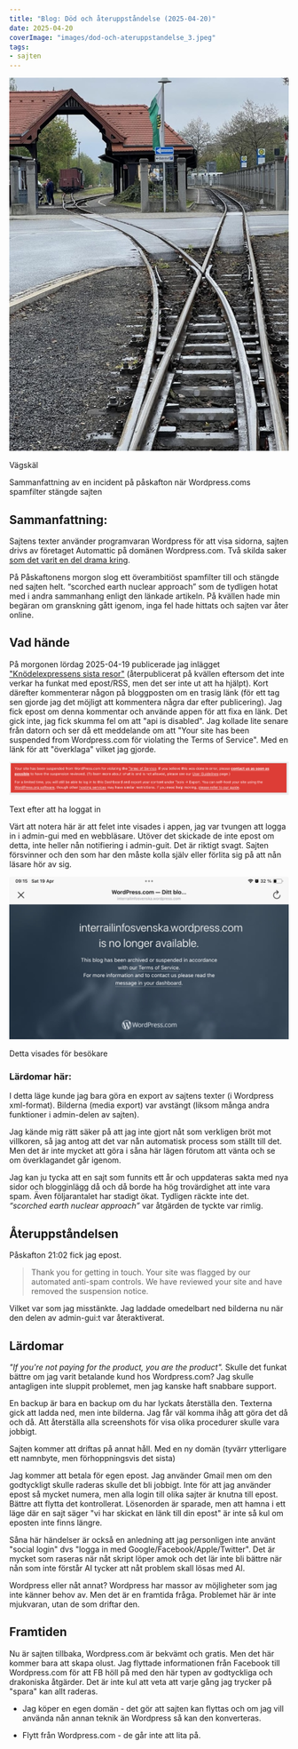 ```yaml
---
title: "Blog: Död och återuppståndelse (2025-04-20)"
date: 2025-04-20
coverImage: "images/dod-och-ateruppstandelse_3.jpeg"
tags:
- sajten
---
```


![](images/dod-och-ateruppstandelse_3.jpeg?w=768)

<figcaption>

Vägskäl

</figcaption>

Sammanfattning av en incident på påskafton när Wordpress.coms spamfilter stängde sajten

<!-- more -->

## Sammanfattning:

Sajtens texter använder programvaran Wordpress för att visa sidorna, sajten drivs av företaget Automattic på domänen Wordpress.com. Två skilda saker [som det varit en del drama kring](https://techcrunch.com/2025/01/12/wordpress-vs-wp-engine-drama-explained/).

På Påskaftonens morgon slog ett överambitiöst spamfilter till och stängde ned sajten helt. “scorched earth nuclear approach” som de tydligen hotat med i andra sammanhang enligt den länkade artikeln. På kvällen hade min begäran om granskning gått igenom, inga fel hade hittats och sajten var åter online.

## Vad hände

På morgonen lördag 2025-04-19 publicerade jag inlägget ["Knödelexpressens sista resor"](https://www.trainfo.eu/2025/04/19/knodelexpressens-sista-resor/) (återpublicerat på kvällen eftersom det inte verkar ha funkat med epost/RSS, men det ser inte ut att ha hjälpt). Kort därefter kommenterar någon på bloggposten om en trasig länk (för ett tag sen gjorde jag det möjligt att kommentera några dar efter publicering). Jag fick epost om denna kommentar och använde appen för att fixa en länk. Det gick inte, jag fick skumma fel om att "api is disabled". Jag kollade lite senare från datorn och ser då ett meddelande om att "Your site has been suspended from Wordpress.com för violating the Terms of Service". Med en länk för att "överklaga" vilket jag gjorde.

![](images/dod-och-ateruppstandelse_1.png?w=1024)

<figcaption>

Text efter att ha loggat in

</figcaption>

Värt att notera här är att felet inte visades i appen, jag var tvungen att logga in i admin-gui med en webbläsare. Utöver det skickade de inte epost om detta, inte heller nån notifiering i admin-guit. Det är riktigt svagt. Sajten försvinner och den som har den måste kolla själv eller förlita sig på att nån läsare hör av sig.

![](images/dod-och-ateruppstandelse_2.jpeg?w=1024)

<figcaption>

Detta visades för besökare

</figcaption>

### Lärdomar här:

I detta läge kunde jag bara göra en export av sajtens texter (i Wordpress xml-format). Bilderna (media export) var avstängt (liksom många andra funktioner i admin-delen av sajten).

Jag kände mig rätt säker på att jag inte gjort nåt som verkligen bröt mot villkoren, så jag antog att det var nån automatisk process som ställt till det. Men det är inte mycket att göra i såna här lägen förutom att vänta och se om överklagandet går igenom.

Jag kan ju tycka att en sajt som funnits ett år och uppdateras sakta med nya sidor och blogginlägg då och då borde ha hög trovärdighet att inte vara spam. Även följarantalet har stadigt ökat. Tydligen räckte inte det. _“scorched earth nuclear approach”_ var åtgärden de tyckte var rimlig.

## Återuppståndelsen

Påskafton 21:02 fick jag epost.

> Thank you for getting in touch. Your site was flagged by our automated anti-spam controls. We have reviewed your site and have removed the suspension notice.

Vilket var som jag misstänkte. Jag laddade omedelbart ned bilderna nu när den delen av admin-gui:t var återaktiverat.

## Lärdomar

_"If you're not paying for the product, you are the product"._ Skulle det funkat bättre om jag varit betalande kund hos Wordpress.com? Jag skulle antagligen inte sluppit problemet, men jag kanske haft snabbare support.

En backup är bara en backup om du har lyckats återställa den. Texterna gick att ladda ned, men inte bilderna. Jag får väl komma ihåg att göra det då och då. Att återställa alla screenshots för visa olika procedurer skulle vara jobbigt.

Sajten kommer att driftas på annat håll. Med en ny domän (tyvärr ytterligare ett namnbyte, men förhoppningsvis det sista)

Jag kommer att betala för egen epost. Jag använder Gmail men om den godtyckligt skulle raderas skulle det bli jobbigt. Inte för att jag använder epost så mycket numera, men alla login till olika sajter är knutna till epost. Bättre att flytta det kontrollerat. Lösenorden är sparade, men att hamna i ett läge där en sajt säger "vi har skickat en länk till din epost" är inte så kul om eposten inte finns längre.

Såna här händelser är också en anledning att jag personligen inte använt "social login" dvs "logga in med Google/Facebook/Apple/Twitter". Det är mycket som raseras när nåt skript löper amok och det lär inte bli bättre när nån som inte förstår AI tycker att nåt problem skall lösas med AI.

Wordpress eller nåt annat? Wordpress har massor av möjligheter som jag inte känner behov av. Men det är en framtida fråga. Problemet här är inte mjukvaran, utan de som driftar den.

## Framtiden

Nu är sajten tillbaka, Wordpress.com är bekvämt och gratis. Men det här kommer bara att skapa olust. Jag flyttade informationen från Facebook till Wordpress.com för att FB höll på med den här typen av godtyckliga och drakoniska åtgärder. Det är inte kul att veta att varje gång jag trycker på "spara" kan allt raderas.

- Jag köper en egen domän - det gör att sajten kan flyttas och om jag vill använda nån annan teknik än Wordpress så kan den konverteras.

- Flytt från Wordpress.com - de går inte att lita på.
